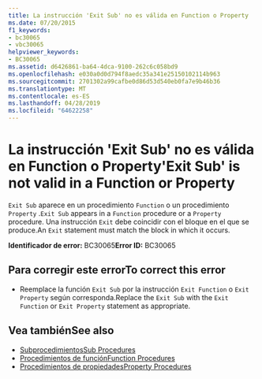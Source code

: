```yaml
---
title: La instrucción 'Exit Sub' no es válida en Function o Property
ms.date: 07/20/2015
f1_keywords:
- bc30065
- vbc30065
helpviewer_keywords:
- BC30065
ms.assetid: d6426861-ba64-4dca-9100-262c6c058bd9
ms.openlocfilehash: e030a0d0d794f8aedc35a341e25150102114b963
ms.sourcegitcommit: 2701302a99cafbe0d86d53d540eb0fa7e9b46b36
ms.translationtype: MT
ms.contentlocale: es-ES
ms.lasthandoff: 04/28/2019
ms.locfileid: "64622258"
---
```

# <a name="exit-sub-is-not-valid-in-a-function-or-property"></a><span data-ttu-id="559e6-102">La instrucción 'Exit Sub' no es válida en Function o Property</span><span class="sxs-lookup"><span data-stu-id="559e6-102">'Exit Sub' is not valid in a Function or Property</span></span>
<span data-ttu-id="559e6-103">`Exit Sub` aparece en un procedimiento `Function` o un procedimiento `Property` .</span><span class="sxs-lookup"><span data-stu-id="559e6-103">`Exit Sub` appears in a `Function` procedure or a `Property` procedure.</span></span> <span data-ttu-id="559e6-104">Una instrucción `Exit` debe coincidir con el bloque en el que se produce.</span><span class="sxs-lookup"><span data-stu-id="559e6-104">An `Exit` statement must match the block in which it occurs.</span></span>  
  
 <span data-ttu-id="559e6-105">**Identificador de error:** BC30065</span><span class="sxs-lookup"><span data-stu-id="559e6-105">**Error ID:** BC30065</span></span>  
  
## <a name="to-correct-this-error"></a><span data-ttu-id="559e6-106">Para corregir este error</span><span class="sxs-lookup"><span data-stu-id="559e6-106">To correct this error</span></span>  
  
- <span data-ttu-id="559e6-107">Reemplace la función `Exit Sub` por la instrucción `Exit Function` o `Exit Property` según corresponda.</span><span class="sxs-lookup"><span data-stu-id="559e6-107">Replace the `Exit Sub` with the `Exit Function` or `Exit Property` statement as appropriate.</span></span>  
  
## <a name="see-also"></a><span data-ttu-id="559e6-108">Vea también</span><span class="sxs-lookup"><span data-stu-id="559e6-108">See also</span></span>

- [<span data-ttu-id="559e6-109">Subprocedimientos</span><span class="sxs-lookup"><span data-stu-id="559e6-109">Sub Procedures</span></span>](../../visual-basic/programming-guide/language-features/procedures/sub-procedures.md)
- [<span data-ttu-id="559e6-110">Procedimientos de función</span><span class="sxs-lookup"><span data-stu-id="559e6-110">Function Procedures</span></span>](../../visual-basic/programming-guide/language-features/procedures/function-procedures.md)
- [<span data-ttu-id="559e6-111">Procedimientos de propiedades</span><span class="sxs-lookup"><span data-stu-id="559e6-111">Property Procedures</span></span>](../../visual-basic/programming-guide/language-features/procedures/property-procedures.md)
